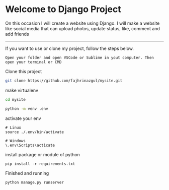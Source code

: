 # Welcome to Django Project
On this occasion I will create a website using Django. I will make a website like social media that can upload photos, update status, like, comment and add friends
<hr>
If you want to use or clone my project, follow the steps below.

```
Open your folder and open VSCode or Sublime in yout computer. Then open your terminal or CMD
```

Clone this project

```bash
git clone https://github.com/fajhrinazgul/mysite.git
```

make virtualenv

```bash
cd mysite

python -m venv .env
```

activate your env

```
# Linux
source ./.env/bin/activate

# Windows
\.env\Scripts\acticate
```
install package or module of python

```
pip install -r requirements.txt
```

Finished and running

```
python manage.py runserver
```